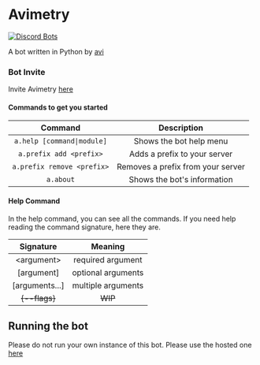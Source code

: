 # Avimetry

[![Discord Bots](https://top.gg/api/widget/756257170521063444.svg)](https://top.gg/bot/756257170521063444)

A bot written in Python by [avi](https://discord.com/users/750135653638865017)

### Bot Invite
Invite Avimetry [here](https://discord.com/oauth2/authorize?client_id=756257170521063444&scope=bot&permissions=2147483647)


#### Commands to get you started
|           Command          |            Description            |
|:--------------------------:|:---------------------------------:|
| `a.help [command\|module]` |      Shows the bot help menu      |
|   `a.prefix add <prefix>`  |    Adds a prefix to your server   |
| `a.prefix remove <prefix>` | Removes a prefix from your server |
|          `a.about`         |    Shows the bot's information    |


#### Help Command
In the help command, you can see all the commands. If you need help reading the command signature, here they are.

|    Signature   |       Meaning      |
|:--------------:|:------------------:|
|  \<argument\>  |  required argument |
|   [argument]   | optional arguments |
| [arguments...] | multiple arguments |
| ~~{--flags}~~  | ~~WIP~~            |

## Running the bot
Please do not run your own instance of this bot. Please use the hosted one [here](https://discord.com/oauth2/authorize?client_id=756257170521063444&scope=bot&permissions=2147483647)
